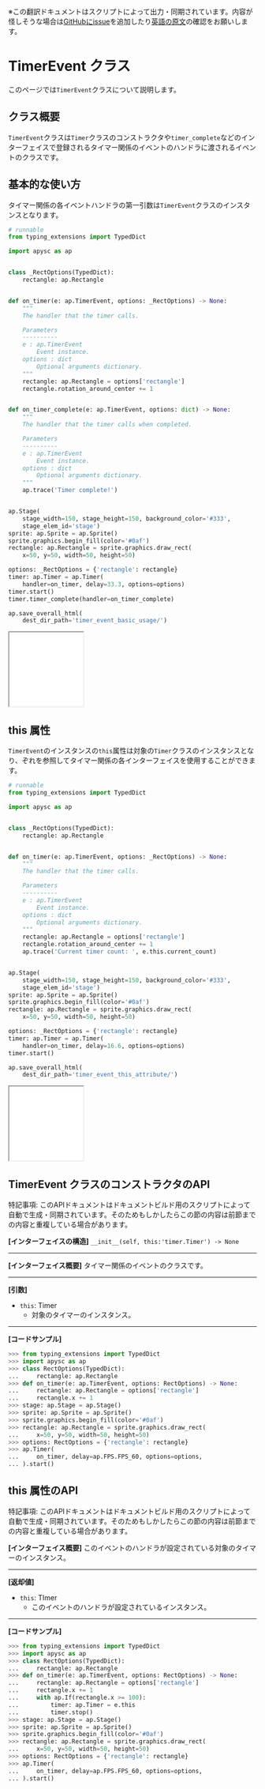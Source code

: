 <span class="inconspicuous-txt">※この翻訳ドキュメントはスクリプトによって出力・同期されています。内容が怪しそうな場合は<a href="https://github.com/simon-ritchie/apysc/issues" target="_blank">GitHubにissue</a>を追加したり[英語の原文](../en/timer_event.html)の確認をお願いします。</span>

# TimerEvent クラス

このページでは`TimerEvent`クラスについて説明します。

## クラス概要

`TimerEvent`クラスは`Timer`クラスのコンストラクタや`timer_complete`などのインターフェイスで登録されるタイマー関係のイベントのハンドラに渡されるイベントのクラスです。

## 基本的な使い方

タイマー関係の各イベントハンドラの第一引数は`TimerEvent`クラスのインスタンスとなります。

```py
# runnable
from typing_extensions import TypedDict

import apysc as ap


class _RectOptions(TypedDict):
    rectangle: ap.Rectangle


def on_timer(e: ap.TimerEvent, options: _RectOptions) -> None:
    """
    The handler that the timer calls.

    Parameters
    ----------
    e : ap.TimerEvent
        Event instance.
    options : dict
        Optional arguments dictionary.
    """
    rectangle: ap.Rectangle = options['rectangle']
    rectangle.rotation_around_center += 1


def on_timer_complete(e: ap.TimerEvent, options: dict) -> None:
    """
    The handler that the timer calls when completed.

    Parameters
    ----------
    e : ap.TimerEvent
        Event instance.
    options : dict
        Optional arguments dictionary.
    """
    ap.trace('Timer complete!')


ap.Stage(
    stage_width=150, stage_height=150, background_color='#333',
    stage_elem_id='stage')
sprite: ap.Sprite = ap.Sprite()
sprite.graphics.begin_fill(color='#0af')
rectangle: ap.Rectangle = sprite.graphics.draw_rect(
    x=50, y=50, width=50, height=50)

options: _RectOptions = {'rectangle': rectangle}
timer: ap.Timer = ap.Timer(
    handler=on_timer, delay=33.3, options=options)
timer.start()
timer.timer_complete(handler=on_timer_complete)

ap.save_overall_html(
    dest_dir_path='timer_event_basic_usage/')
```

<iframe src="static/timer_event_basic_usage/index.html" width="150" height="150"></iframe>

## this 属性

`TimerEvent`のインスタンスの`this`属性は対象の`Timer`クラスのインスタンスとなり、ぞれを参照してタイマー関係の各インターフェイスを使用することができます。

```py
# runnable
from typing_extensions import TypedDict

import apysc as ap


class _RectOptions(TypedDict):
    rectangle: ap.Rectangle


def on_timer(e: ap.TimerEvent, options: _RectOptions) -> None:
    """
    The handler that the timer calls.

    Parameters
    ----------
    e : ap.TimerEvent
        Event instance.
    options : dict
        Optional arguments dictionary.
    """
    rectangle: ap.Rectangle = options['rectangle']
    rectangle.rotation_around_center += 1
    ap.trace('Current timer count: ', e.this.current_count)


ap.Stage(
    stage_width=150, stage_height=150, background_color='#333',
    stage_elem_id='stage')
sprite: ap.Sprite = ap.Sprite()
sprite.graphics.begin_fill(color='#0af')
rectangle: ap.Rectangle = sprite.graphics.draw_rect(
    x=50, y=50, width=50, height=50)

options: _RectOptions = {'rectangle': rectangle}
timer: ap.Timer = ap.Timer(
    handler=on_timer, delay=16.6, options=options)
timer.start()

ap.save_overall_html(
    dest_dir_path='timer_event_this_attribute/')
```

<iframe src="static/timer_event_this_attribute/index.html" width="150" height="150"></iframe>

## TimerEvent クラスのコンストラクタのAPI

<span class="inconspicuous-txt">特記事項: このAPIドキュメントはドキュメントビルド用のスクリプトによって自動で生成・同期されています。そのためもしかしたらこの節の内容は前節までの内容と重複している場合があります。</span>

**[インターフェイスの構造]** `__init__(self, this:'timer.Timer') -> None`<hr>

**[インターフェイス概要]** タイマー関係のイベントのクラスです。<hr>

**[引数]**

- `this`: Timer
  - 対象のタイマーのインスタンス。

<hr>

**[コードサンプル]**

```py
>>> from typing_extensions import TypedDict
>>> import apysc as ap
>>> class RectOptions(TypedDict):
...     rectangle: ap.Rectangle
>>> def on_timer(e: ap.TimerEvent, options: RectOptions) -> None:
...     rectangle: ap.Rectangle = options['rectangle']
...     rectangle.x += 1
>>> stage: ap.Stage = ap.Stage()
>>> sprite: ap.Sprite = ap.Sprite()
>>> sprite.graphics.begin_fill(color='#0af')
>>> rectangle: ap.Rectangle = sprite.graphics.draw_rect(
...     x=50, y=50, width=50, height=50)
>>> options: RectOptions = {'rectangle': rectangle}
>>> ap.Timer(
...     on_timer, delay=ap.FPS.FPS_60, options=options,
... ).start()
```

## this 属性のAPI

<span class="inconspicuous-txt">特記事項: このAPIドキュメントはドキュメントビルド用のスクリプトによって自動で生成・同期されています。そのためもしかしたらこの節の内容は前節までの内容と重複している場合があります。</span>

**[インターフェイス概要]** このイベントのハンドラが設定されている対象のタイマーのインスタンス。<hr>

**[返却値]**

- `this`: TImer
  - このイベントのハンドラが設定されているインスタンス。

<hr>

**[コードサンプル]**

```py
>>> from typing_extensions import TypedDict
>>> import apysc as ap
>>> class RectOptions(TypedDict):
...     rectangle: ap.Rectangle
>>> def on_timer(e: ap.TimerEvent, options: RectOptions) -> None:
...     rectangle: ap.Rectangle = options['rectangle']
...     rectangle.x += 1
...     with ap.If(rectangle.x >= 100):
...         timer: ap.Timer = e.this
...         timer.stop()
>>> stage: ap.Stage = ap.Stage()
>>> sprite: ap.Sprite = ap.Sprite()
>>> sprite.graphics.begin_fill(color='#0af')
>>> rectangle: ap.Rectangle = sprite.graphics.draw_rect(
...     x=50, y=50, width=50, height=50)
>>> options: RectOptions = {'rectangle': rectangle}
>>> ap.Timer(
...     on_timer, delay=ap.FPS.FPS_60, options=options,
... ).start()
```